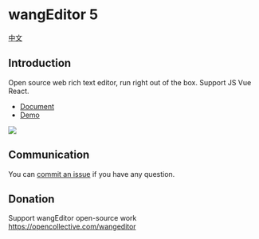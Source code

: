 # wangEditor 5

[中文](./README.md)

## Introduction

Open source web rich text editor, run right out of the box. Support JS Vue React.

- [Document](https://www.wangeditor.com/en/)
- [Demo](https://www.wangeditor.com/demo/?lang=en)

![](./docs/images/editor-en.png)

## Communication

You can [commit an issue]((https://github.com/cycleccc/wangEditor/issues)) if you have any question.

## Donation

Support wangEditor open-source work https://opencollective.com/wangeditor
